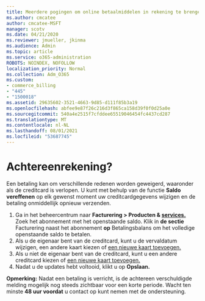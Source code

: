 ```yaml
---
title: Meerdere pogingen om online betaalmiddelen in rekening te brengen
ms.author: cmcatee
author: cmcatee-MSFT
manager: scotv
ms.date: 04/21/2020
ms.reviewer: jmueller, jkinma
ms.audience: Admin
ms.topic: article
ms.service: o365-administration
ROBOTS: NOINDEX, NOFOLLOW
localization_priority: Normal
ms.collection: Adm_O365
ms.custom:
- commerce_billing
- "445"
- "1500018"
ms.assetid: 29635602-3521-4663-9d85-d111f85b3a19
ms.openlocfilehash: abfee9e87f26c216d3f865ca158d39f0f0d25a0e
ms.sourcegitcommit: 540a4e2515f7cfddee65519046454fc4437cd287
ms.translationtype: MT
ms.contentlocale: nl-NL
ms.lasthandoff: 08/01/2021
ms.locfileid: "53687745"
---
```

# <a name="past-due-account"></a>Achtereenrekening?

Een betaling kan om verschillende redenen worden geweigerd, waaronder als de creditcard is verlopen. U kunt met behulp van de functie **Saldo vereffenen** op elk gewenst moment uw creditcardgegevens wijzigen en de betaling onmiddellijk opnieuw verzenden.

1. Ga in het beheercentrum naar **Facturering > Producten & [services.](https://go.microsoft.com/fwlink/p/?linkid=842054)**
Zoek het abonnement met het openstaande saldo. Klik in **de sectie** Facturering naast het abonnement  **op** Betalingsbalans om het volledige openstaande saldo te betalen.
2. Als u de eigenaar bent van de creditcard, kunt u de vervaldatum wijzigen, een andere kaart kiezen of [een nieuwe kaart toevoegen.](/microsoft-365/commerce/billing-and-payments/manage-payment-methods)
3. Als u niet de eigenaar bent van de creditcard, kunt u een andere creditcard kiezen of [een nieuwe kaart toevoegen.](/microsoft-365/commerce/billing-and-payments/manage-payment-methods)
4. Nadat u de updates hebt voltooid, klikt u op **Opslaan.**

**Opmerking:** Nadat een betaling is verricht, is de achtereen verschuldigde melding mogelijk nog steeds zichtbaar voor een korte periode. Wacht ten minste **48 uur voordat** u contact op kunt nemen met de ondersteuning.
